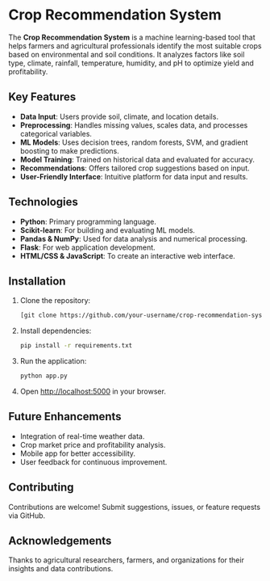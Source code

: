 # Crop Recommendation System  

The **Crop Recommendation System** is a machine learning-based tool that helps farmers and agricultural professionals identify the most suitable crops based on environmental and soil conditions. It analyzes factors like soil type, climate, rainfall, temperature, humidity, and pH to optimize yield and profitability.  

## Key Features  
- **Data Input**: Users provide soil, climate, and location details.  
- **Preprocessing**: Handles missing values, scales data, and processes categorical variables.  
- **ML Models**: Uses decision trees, random forests, SVM, and gradient boosting to make predictions.  
- **Model Training**: Trained on historical data and evaluated for accuracy.  
- **Recommendations**: Offers tailored crop suggestions based on input.  
- **User-Friendly Interface**: Intuitive platform for data input and results.  

## Technologies  
- **Python**: Primary programming language.  
- **Scikit-learn**: For building and evaluating ML models.  
- **Pandas & NumPy**: Used for data analysis and numerical processing.  
- **Flask**: For web application development.  
- **HTML/CSS & JavaScript**: To create an interactive web interface.  

## Installation  
1. Clone the repository:  
   ```bash  
   [git clone https://github.com/your-username/crop-recommendation-system.git ](https://github.com/varunika278/Crop_Recommendation_System.git) 
   ```  
2. Install dependencies:  
   ```bash  
   pip install -r requirements.txt  
   ```  
3. Run the application:  
   ```bash  
   python app.py  
   ```  
4. Open [http://localhost:5000](http://localhost:5000) in your browser.  

## Future Enhancements  
- Integration of real-time weather data.  
- Crop market price and profitability analysis.  
- Mobile app for better accessibility.  
- User feedback for continuous improvement.  

## Contributing  
Contributions are welcome! Submit suggestions, issues, or feature requests via GitHub.  

## Acknowledgements  
Thanks to agricultural researchers, farmers, and organizations for their insights and data contributions.  
